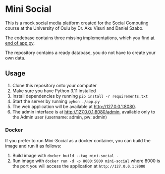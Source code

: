 # Mini Social

This is a mock social media platform created for the Social Computing course at the University of Oulu by Dr. Aku Visuri and Daniel Szabo.

The codebase contains three missing implementations, which you find [at end of app.py](https://github.com/Crowd-Computing-Oulu/mini_social_exercise/blob/44117e36e609b52c3452226797a0fd3fb5ff5258/app.py#L886).

The repository contains a ready database, you do not have to create your own data.

## Usage

1. Clone this repository onto your computer
2. Make sure you have Python 3.11 installed
3. Install dependencies by running `pip install -r requirements.txt`
4. Start the server by running `pyhon ./app.py`
5. The web application will be available at http://127.0.0.1:8080. 
6. The admin interface is at http://127.0.0.1:8080/admin, available only to the Admin user (username: admin, pw: admin)


### Docker

If you prefer to run Mini-Social as a docker container, you can build the image and run it as follows:

1. Build image with `docker build --tag mini-social .`
2. Run image with `docker run -d -p 8000:5000 mini-social` where 8000 is the port you will access the application at `http://127.0.0.1:8000`
